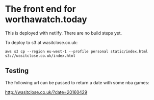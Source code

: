 # The front end for worthawatch.today 

This is deployed with netlify. There are no build steps yet.

To deploy to s3 at wasitclose.co.uk:

`aws s3 cp --region eu-west-1 --profile personal static/index.html s3://wasitclose.co.uk/index.html`

## Testing

The following url can be passed to return a date with some nba games:

http://wasitclose.co.uk/?date=20160429
